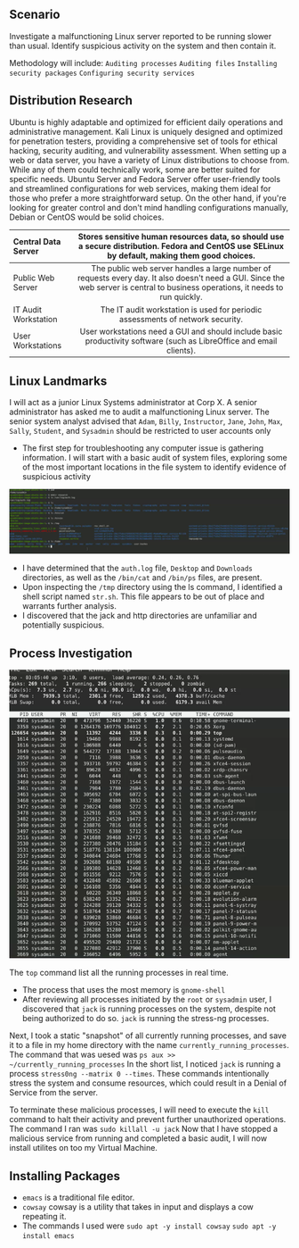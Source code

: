 ## Scenario
Investigate a malfunctioning Linux server reported to be running slower than usual. Identify suspicious activity on the system and then contain it.

Methodology will include: `Auditing processes` `Auditing files` `Installing security packages` `Configuring security services`

## Distribution Research
Ubuntu is highly adaptable and optimized for efficient daily operations and administrative management. Kali Linux is uniquely designed and optimized for penetration testers, providing a comprehensive set of tools for ethical hacking, security auditing, and vulnerability assessment. When setting up a web or data server, you have a variety of Linux distributions to choose from. While any of them could technically work, some are better suited for specific needs. Ubuntu Server and Fedora Server offer user-friendly tools and streamlined configurations for web services, making them ideal for those who prefer a more straightforward setup. On the other hand, if you're looking for greater control and don't mind handling configurations manually, Debian or CentOS would be solid choices.

| Central Data Server | Stores sensitive human resources data, so should use a secure distribution. Fedora and CentOS use SELinux by default, making them good choices. |
| :--- |:---:|
| Public Web Server | The public web server handles a large number of requests every day. It also doesn't need a GUI. Since the web server is central to business operations, it needs to run quickly. |
| IT Audit Workstation | The IT audit workstation is used for periodic assessments of network security. | 
| User Workstations | User workstations need a GUI and should include basic productivity software (such as LibreOffice and email clients). |

## Linux Landmarks
I will act as a junior Linux Systems administrator at Corp X.  A senior administrator has asked me to audit a malfunctioning Linux server. The senior system analyst advised that `Adam`, `Billy`, `Instructor`, `Jane`, `John`, `Max`, `Sally`, `Student`, and `Sysadmin` should be restricted to user accounts only

* The first step for troubleshooting any computer issue is gathering information. I will start with a basic audit of system files, exploring some of the most important locations in the file system to identify evidence of suspicious activity

![image alt](https://github.com/BryanZamora871/bryanzamora871/blob/main/Project%202%20Linux%20SysAdmin%20Fundamentals/Screenshot%202025-04-03%20090331.png?raw=true)

* I have determined that the `auth.log` file, `Desktop` and `Downloads` directories, as well as the `/bin/cat` and `/bin/ps` files, are present.
* Upon inspecting the `/tmp` directory using the ls command, I identified a shell script named `str.sh`. This file appears to be out of place and warrants further analysis.
* I discovered that the jack and http directories are unfamiliar and potentially suspicious.

## Process Investigation
![image alt](https://github.com/BryanZamora871/bryanzamora871/blob/main/Project%202%20Linux%20SysAdmin%20Fundamentals/Screenshot%202025-04-03%20104155.png?raw=true)

The `top` command list all the running processes in real time. 
*  The process that uses the most memory is `gnome-shell`
*  After reviewing all processes initiated by the `root` or `sysadmin` user, I discovered that `jack` is running processes on the system, despite not being authorized to do so. `jack` is running the stress-ng processes.

  Next, I took a static "snapshot" of all currently running processes, and save it to a file in my home directory with the name `currently_running_processes`. The command that was uesed was `ps aux >> ~/currently_running_processes` 
  In the short list, I noticed `jack` is running a process `stress0ng --matrix 0 --times`. These commands intentionally stress the system and consume resources, which could result in a Denial of Service from the server.
  
To terminate these malicious processes, I will need to execute the `kill` command to halt their activity and prevent further unauthorized operations. The command I ran was `sudo killall -u jack`
Now that I have stopped a malicious service from running and completed a basic audit, I will now install utilites on too my Virtual Machine. 

## Installing Packages
* `emacs` is a traditional file editor.
* `cowsay` cowsay is a utility that takes in input and displays a cow repeating it.
* The commands I used were `sudo apt -y install cowsay` `sudo apt -y install emacs`
